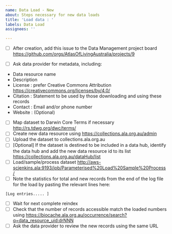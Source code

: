 ```yaml
---
name: Data Load - New
about: Steps necessary for new data loads
title: 'Load data : '
labels: Data Load
assignees: ''

---
```


- [ ] After creation, add this issue to the Data Management project board https://github.com/orgs/AtlasOfLivingAustralia/projects/9

- [ ] Ask data provider for metadata, including:
* Data resource name
* Description
* License : prefer Creative Commons Attribution https://creativecommons.org/licenses/by/4.0/
* Citation : Statement to be used by those downloading and using these records
* Contact : Email and/or phone number
* Website : (Optional)
- [ ] Map dataset to Darwin Core Terms if necessary http://rs.tdwg.org/dwc/terms/
- [ ] Create new data resource using https://collections.ala.org.au/admin
- [ ] Upload the dataset to collections.ala.org.au
- [ ] [Optional] If the dataset is destined to be included in a data hub, identify the data hub and add the new data resource id to its list https://collections.ala.org.au/dataHub/list
- [ ] Load/sample/process dataset http://aws-scjenkins.ala:9193/job/Parameterised%20Load%20Sample%20Process/ 
- [ ] Note the statistics for total and new records from the end of the log file for the load by pasting the relevant lines here:
```
[Log entries..... ]
```
- [ ] Wait for next complete reindex
- [ ] Check that the number of records accessible match the loaded numbers using https://biocache.ala.org.au/occurrence/search?q=data_resource_uid:drNNN
- [ ] Ask the data provider to review the new records using the same URL
